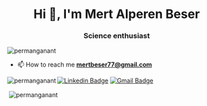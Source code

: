 <h1 align="center">Hi 👋, I'm Mert Alperen Beser</h1>
<h3 align="center">Science enthusiast</h3>

<p align="left"> <img src="https://komarev.com/ghpvc/?username=permanganant&label=Profile%20views&color=0e75b6&style=flat" alt="permanganant" /> </p>

- 📫 How to reach me **mertbeser77@gmail.com**



<p><img align="left" src="https://github-readme-stats.vercel.app/api/top-langs?username=permanganant&show_icons=true&locale=en&layout=compact" alt="permanganant" /></p>



[![Linkedin Badge](https://img.shields.io/badge/-MertAlperenBeser-blue?style=flat-square&logo=Linkedin&logoColor=white&link=https://www.linkedin.com/in/mert-alperen-beser/)](https://www.linkedin.com/in/mert-alperen-beser/) 
[![Gmail Badge](https://img.shields.io/badge/-mertbeser77@gmail.com-c14438?style=flat-square&logo=Gmail&logoColor=white&link=mailto:mertbeser77@gmail.com)](mailto:mertbeser77@gmail.com)



<p>&nbsp;<img align="center" src="https://github-readme-stats.vercel.app/api?username=permanganant&show_icons=true&locale=en" alt="permanganant" /></p>
